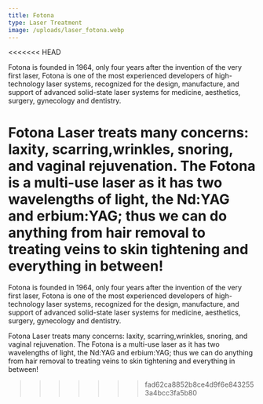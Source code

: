 ```yaml
---
title: Fotona
type: Laser Treatment
image: /uploads/laser_fotona.webp
---
```

<<<<<<< HEAD

Fotona is founded in 1964, only four years after the invention of the very first laser, Fotona is one of the most experienced developers of high-technology laser systems, recognized for the design, manufacture, and support of advanced solid-state laser systems for medicine, aesthetics, surgery, gynecology and dentistry.

Fotona Laser treats many concerns: laxity, scarring,wrinkles, snoring, and vaginal rejuvenation. The Fotona is a multi-use laser as it has two wavelengths of light, the Nd:YAG and erbium:YAG; thus we can do anything from hair removal to treating veins to skin tightening and everything in between!
=======
Fotona is founded in 1964, only four years after the invention of the very first laser, Fotona is one of the most experienced developers of high-technology laser systems, recognized for the design, manufacture, and support of advanced solid-state laser systems for medicine, aesthetics, surgery, gynecology and dentistry.  

Fotona Laser treats many concerns: laxity, scarring,wrinkles, snoring, and vaginal rejuvenation. The Fotona is a multi-use laser as it has two wavelengths of light, the Nd:YAG and erbium:YAG; thus we can do anything from hair removal to treating veins to skin tightening and everything in between!
>>>>>>> fad62ca8852b8ce4d9f6e8432553a4bcc3fa5b80
